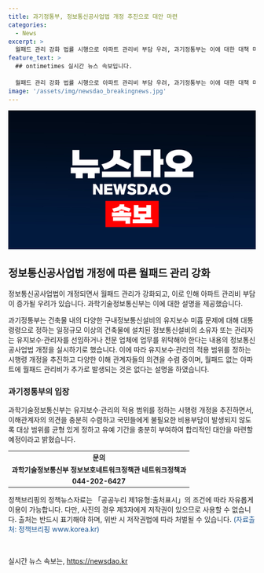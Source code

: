 ```yaml
---
title: 과기정통부, 정보통신공사업법 개정 추진으로 대안 마련
categories:
  - News
excerpt: >
  월패드 관리 강화 법률 시행으로 아파트 관리비 부담 우려, 과기정통부는 이에 대한 대책 마련 중. 해결책으로는 유지보수·관리의 적용 범위를 정하는 시행령 개정 추진 중이며, 다양한 이해관계자들의 의견을 수렴하고 있다. 월패드 없는 아파트에 추가비 부담은 없으며, 다른 설비에 대한 관리비도 최소화될 예정. 국민들에게 부담이 되지 않도록 합리적인 대안 마련 예정.
feature_text: >
  ## ontimetimes 실시간 뉴스 속보입니다.

  월패드 관리 강화 법률 시행으로 아파트 관리비 부담 우려, 과기정통부는 이에 대한 대책 마련 중. 해결책으로는 유지보수·관리의 적용 범위를 정하는 시행령 개정 추진 중이며, 다양한 이해관계자들의 의견을 수렴하고 있다. 월패드 없는 아파트에 추가비 부담은 없으며, 다른 설비에 대한 관리비도 최소화될 예정. 국민들에게 부담이 되지 않도록 합리적인 대안 마련 예정.
image: '/assets/img/newsdao_breakingnews.jpg'
---
```


<p><img src="/assets/img/newsdao_breakingnews.jpg" alt="ontimetimes 속보" /></p>

<h2 data-ke-size="size26">정보통신공사업법 개정에 따른 월패드 관리 강화</h2>

<p>정보통신공사업법이 개정되면서 월패드 관리가 강화되고, 이로 인해 아파트 관리비 부담이 증가될 우려가 있습니다. 과학기술정보통신부는 이에 대한 설명을 제공했습니다.</p>

<p data-ke-size="size16">과기정통부는 건축물 내의 다양한 구내정보통신설비의 유지보수 미흡 문제에 대해 대통령령으로 정하는 일정규모 이상의 건축물에 설치된 정보통신설비의 소유자 또는 관리자는 유지보수·관리자를 선임하거나 전문 업체에 업무를 위탁해야 한다는 내용의 정보통신공사업법 개정을 실시하기로 했습니다. 이에 따라 유지보수·관리의 적용 범위를 정하는 시행령 개정을 추진하고 다양한 이해 관계자들의 의견을 수렴 중이며, 월패드 없는 아파트에 월패드 관리비가 추가로 발생되는 것은 없다는 설명을 하였습니다.</p>

<h3>과기정통부의 입장</h3>

<p>과학기술정보통신부는 유지보수·관리의 적용 범위를 정하는 시행령 개정을 추진하면서, 이해관계자의 의견을 충분히 수렴하고 국민들에게 불필요한 비용부담이 발생되지 않도록 대상 범위를 균형 있게 정하고 유예 기간을 충분히 부여하여 합리적인 대안을 마련할 예정이라고 밝혔습니다.</p>

<table>
  <tr>
    <td style="text-align: center; height: 17px;"><b>문의</b></td>
  </tr>
  <tr>
    <td style="text-align: center; height: 17px;"><b>과학기술정보통신부 정보보호네트워크정책관 네트워크정책과</b></td>
  </tr>
  <tr>
    <td style="text-align: center; height: 17px;"><b>044-202-6427</b></td>
  </tr>
</table>

<p>정책브리핑의 정책뉴스자료는 「공공누리 제1유형:출처표시」의 조건에 따라 자유롭게 이용이 가능합니다. 다만, 사진의 경우 제3자에게 저작권이 있으므로 사용할 수 없습니다. 출처는 반드시 표기해야 하며, 위반 시 저작권법에 따라 처벌될 수 있습니다. <span style="color: #1a5490;">(자료출처: 정책브리핑 www.korea.kr)</span></p>

<p data-ke-size="size16">&nbsp;</p>
실시간 뉴스 속보는, <a href="https://newsdao.kr" rel="dofollow">https://newsdao.kr</a>


